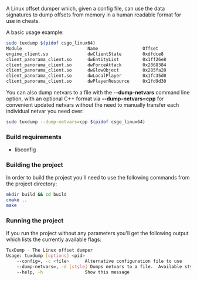 A Linux offset dumper which, given a config file, can use the data signatures to dump offsets from memory in a human readable format for use in cheats.


A basic usage example:
```bash
sudo tuxdump $(pidof csgo_linux64)
Module                         Name                 Offset              
engine_client.so               dwClientState        0xdfdce8
client_panorama_client.so      dwEntityList         0x1ff26e8
client_panorama_client.so      dwForceAttack        0x2868384
client_panorama_client.so      dwGlowObject         0x285fa20
client_panorama_client.so      dwLocalPlayer        0x1fc35d0
client_panorama_client.so      dwPlayerResource     0x1fd9d30
```


You can also dump netvars to a file with the **--dump-netvars** command line option, with an optional C++ format via **--dump-netvars=cpp** for convenient updated netvars without the need to manually transfer each individual netvar you need over:


```bash
sudo tuxdump --dump-netvars=cpp $(pidof csgo_linux64)
```


### Build requirements
* libconfig


### Building the project
In order to build the project you'll need to use the following commands from the project directory:
```bash
mkdir build && cd build
cmake ..
make
```

### Running the project
If you run the project without any parameters you'll get the following output which lists the currently available flags:
```bash
TuxDump - The Linux offset dumper
Usage: tuxdump [options] <pid>
    --config=, -c <file>      Alternative configuration file to use
    --dump-netvars=, -d [style] Dumps netvars to a file.  Available styles: raw, cpp
    --help, -h                Show this message
```

